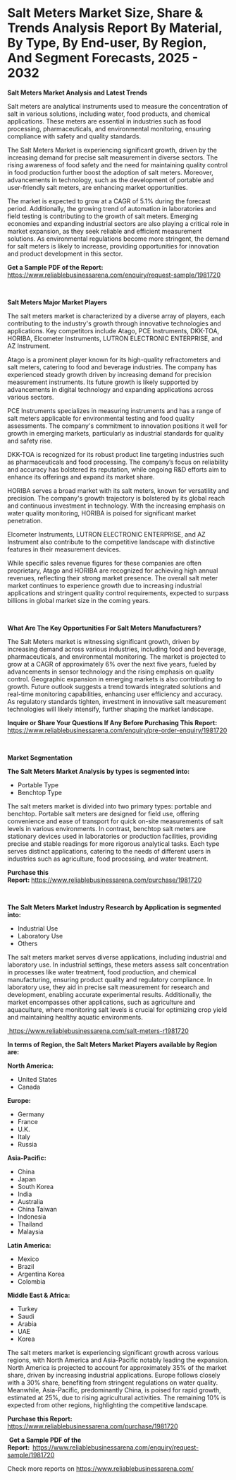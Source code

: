 <p><h1>Salt Meters Market Size, Share & Trends Analysis Report By Material, By Type, By End-user, By Region, And Segment Forecasts, 2025 - 2032</h1></p><p><strong>Salt Meters Market Analysis and Latest Trends</strong></p>
<p><p>Salt meters are analytical instruments used to measure the concentration of salt in various solutions, including water, food products, and chemical applications. These meters are essential in industries such as food processing, pharmaceuticals, and environmental monitoring, ensuring compliance with safety and quality standards.</p><p>The Salt Meters Market is experiencing significant growth, driven by the increasing demand for precise salt measurement in diverse sectors. The rising awareness of food safety and the need for maintaining quality control in food production further boost the adoption of salt meters. Moreover, advancements in technology, such as the development of portable and user-friendly salt meters, are enhancing market opportunities.</p><p>The market is expected to grow at a CAGR of 5.1% during the forecast period. Additionally, the growing trend of automation in laboratories and field testing is contributing to the growth of salt meters. Emerging economies and expanding industrial sectors are also playing a critical role in market expansion, as they seek reliable and efficient measurement solutions. As environmental regulations become more stringent, the demand for salt meters is likely to increase, providing opportunities for innovation and product development in this sector.</p></p>
<p><strong>Get a Sample PDF of the Report:&nbsp;</strong> <a href="https://www.reliablebusinessarena.com/enquiry/request-sample/1981720?utm_campaign=2514&utm_medium=2&utm_source=Github&utm_content=ia&utm_term=10042025&utm_id=salt-meters">https://www.reliablebusinessarena.com/enquiry/request-sample/1981720</a></p>
<p>&nbsp;</p>
<p><strong>Salt Meters Major Market Players</strong></p>
<p><p>The salt meters market is characterized by a diverse array of players, each contributing to the industry's growth through innovative technologies and applications. Key competitors include Atago, PCE Instruments, DKK-TOA, HORIBA, Elcometer Instruments, LUTRON ELECTRONIC ENTERPRISE, and AZ Instrument.</p><p>Atago is a prominent player known for its high-quality refractometers and salt meters, catering to food and beverage industries. The company has experienced steady growth driven by increasing demand for precision measurement instruments. Its future growth is likely supported by advancements in digital technology and expanding applications across various sectors.</p><p>PCE Instruments specializes in measuring instruments and has a range of salt meters applicable for environmental testing and food quality assessments. The company's commitment to innovation positions it well for growth in emerging markets, particularly as industrial standards for quality and safety rise.</p><p>DKK-TOA is recognized for its robust product line targeting industries such as pharmaceuticals and food processing. The company’s focus on reliability and accuracy has bolstered its reputation, while ongoing R&D efforts aim to enhance its offerings and expand its market share.</p><p>HORIBA serves a broad market with its salt meters, known for versatility and precision. The company's growth trajectory is bolstered by its global reach and continuous investment in technology. With the increasing emphasis on water quality monitoring, HORIBA is poised for significant market penetration.</p><p>Elcometer Instruments, LUTRON ELECTRONIC ENTERPRISE, and AZ Instrument also contribute to the competitive landscape with distinctive features in their measurement devices. </p><p>While specific sales revenue figures for these companies are often proprietary, Atago and HORIBA are recognized for achieving high annual revenues, reflecting their strong market presence. The overall salt meter market continues to experience growth due to increasing industrial applications and stringent quality control requirements, expected to surpass billions in global market size in the coming years.</p></p>
<p>&nbsp;</p>
<p><strong>What Are The Key Opportunities For Salt Meters Manufacturers?</strong></p>
<p><p>The Salt Meters market is witnessing significant growth, driven by increasing demand across various industries, including food and beverage, pharmaceuticals, and environmental monitoring. The market is projected to grow at a CAGR of approximately 6% over the next five years, fueled by advancements in sensor technology and the rising emphasis on quality control. Geographic expansion in emerging markets is also contributing to growth. Future outlook suggests a trend towards integrated solutions and real-time monitoring capabilities, enhancing user efficiency and accuracy. As regulatory standards tighten, investment in innovative salt measurement technologies will likely intensify, further shaping the market landscape.</p></p>
<p><strong>Inquire or Share Your Questions If Any Before Purchasing This Report:</strong> <a href="https://www.reliablebusinessarena.com/enquiry/pre-order-enquiry/1981720?utm_campaign=2514&utm_medium=2&utm_source=Github&utm_content=ia&utm_term=10042025&utm_id=salt-meters">https://www.reliablebusinessarena.com/enquiry/pre-order-enquiry/1981720</a></p>
<p>&nbsp;</p>
<p><strong>Market Segmentation</strong></p>
<p><strong>The Salt Meters Market Analysis by types is segmented into:</strong></p>
<p><ul><li>Portable Type</li><li>Benchtop Type</li></ul></p>
<p><p>The salt meters market is divided into two primary types: portable and benchtop. Portable salt meters are designed for field use, offering convenience and ease of transport for quick on-site measurements of salt levels in various environments. In contrast, benchtop salt meters are stationary devices used in laboratories or production facilities, providing precise and stable readings for more rigorous analytical tasks. Each type serves distinct applications, catering to the needs of different users in industries such as agriculture, food processing, and water treatment.</p></p>
<p><strong>Purchase this Report:&nbsp;</strong><a href="https://www.reliablebusinessarena.com/purchase/1981720?utm_campaign=2514&utm_medium=2&utm_source=Github&utm_content=ia&utm_term=10042025&utm_id=salt-meters">https://www.reliablebusinessarena.com/purchase/1981720</a></p>
<p>&nbsp;</p>
<p><strong>The Salt Meters Market Industry Research by Application is segmented into:</strong></p>
<p><ul><li>Industrial Use</li><li>Laboratory Use</li><li>Others</li></ul></p>
<p><p>The salt meters market serves diverse applications, including industrial and laboratory use. In industrial settings, these meters assess salt concentration in processes like water treatment, food production, and chemical manufacturing, ensuring product quality and regulatory compliance. In laboratory use, they aid in precise salt measurement for research and development, enabling accurate experimental results. Additionally, the market encompasses other applications, such as agriculture and aquaculture, where monitoring salt levels is crucial for optimizing crop yield and maintaining healthy aquatic environments.</p></p>
<p><a href="https://www.reliablebusinessarena.com/salt-meters-r1981720?utm_campaign=2514&utm_medium=2&utm_source=Github&utm_content=ia&utm_term=10042025&utm_id=salt-meters">&nbsp;https://www.reliablebusinessarena.com/salt-meters-r1981720</a></p>
<p><strong>In terms of Region, the Salt Meters Market Players available by Region are:</strong></p>
<p>
    <p> <strong> North America: </strong>
        <ul>
            <li>United States</li>
            <li>Canada</li>
        </ul>
        </p> 
    <p> <strong> Europe: </strong>
        <ul>
            <li>Germany</li>
            <li>France</li>
            <li>U.K.</li>
            <li>Italy</li>
            <li>Russia</li>
        </ul>
        </p> 
    <p> <strong> Asia-Pacific: </strong>
        <ul>
            <li>China</li>
            <li>Japan</li>
            <li>South Korea</li>
            <li>India</li>
            <li>Australia</li>
            <li>China Taiwan</li>
            <li>Indonesia</li>
            <li>Thailand</li>
            <li>Malaysia</li>
        </ul>
        </p> 
    <p> <strong> Latin America: </strong>
        <ul>
            <li>Mexico</li>
            <li>Brazil</li>
            <li>Argentina Korea</li>
            <li>Colombia</li>
        </ul>
        </p> 
    <p> <strong> Middle East & Africa: </strong>
        <ul>
            <li>Turkey</li>
            <li>Saudi</li>
            <li>Arabia</li>
            <li>UAE</li>
            <li>Korea</li>
        </ul>
    </p>
    </p>
<p><p>The salt meters market is experiencing significant growth across various regions, with North America and Asia-Pacific notably leading the expansion. North America is projected to account for approximately 35% of the market share, driven by increasing industrial applications. Europe follows closely with a 30% share, benefiting from stringent regulations on water quality. Meanwhile, Asia-Pacific, predominantly China, is poised for rapid growth, estimated at 25%, due to rising agricultural activities. The remaining 10% is expected from other regions, highlighting the competitive landscape.</p></p>
<p><strong>Purchase this Report: </strong><a href="https://www.reliablebusinessarena.com/purchase/1981720?utm_campaign=2514&utm_medium=2&utm_source=Github&utm_content=ia&utm_term=10042025&utm_id=salt-meters">https://www.reliablebusinessarena.com/purchase/1981720</a></p>
<p>&nbsp;<strong>Get a Sample PDF of the Report:&nbsp;&nbsp;</strong><a href="https://www.reliablebusinessarena.com/enquiry/request-sample/1981720?utm_campaign=2514&utm_medium=2&utm_source=Github&utm_content=ia&utm_term=10042025&utm_id=salt-meters">https://www.reliablebusinessarena.com/enquiry/request-sample/1981720</a></p>
<p><strong></strong></p>
<p>Check more reports on <a href="https://www.reliablebusinessarena.com/?utm_campaign=2514&utm_medium=2&utm_source=Github&utm_content=ia&utm_term=10042025&utm_id=salt-meters">https://www.reliablebusinessarena.com/</a></p>